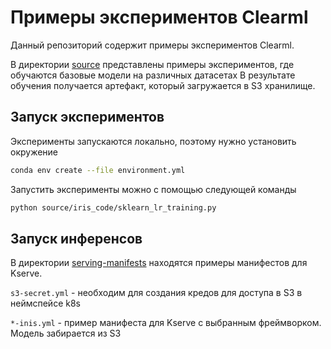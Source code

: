# Примеры экспериментов Clearml

Данный репозиторий содержит примеры экспериментов Clearml. 

В директории [source](source) представлены примеры экспериментов, где обучаются базовые модели на различных датасетах
В результате обучения получается артефакт, который загружается в S3 хранилище.

## Запуск экспериментов
Эксперименты запускаются локально, поэтому нужно установить окружение
```bash
conda env create --file environment.yml
```

Запустить эксперименты можно с помощью следующей команды
```bash
python source/iris_code/sklearn_lr_training.py
```

## Запуск инференсов
В директории [serving-manifests](serving-manifests) находятся примеры манифестов для Kserve.

`s3-secret.yml` - необходим для создания кредов для доступа в S3 в неймспейсе k8s

`*-inis.yml` - пример манифеста для Kserve с выбранным фреймворком. Модель забирается из S3